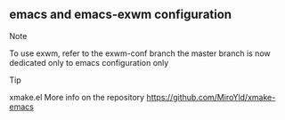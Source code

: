 ## emacs and emacs-exwm configuration

> [!NOTE]
> To use exwm, refer to the exwm-conf branch the master branch is now dedicated only to emacs configuration only

> [!TIP]
> xmake.el More info on the repository https://github.com/MiroYld/xmake-emacs
